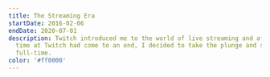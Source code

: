 ```yaml
---
title: The Streaming Era
startDate: 2016-02-06
endDate: 2020-07-01
description: Twitch introduced me to the world of live streaming and after my
  time at Twitch had come to an end, I decided to take the plunge and stream
  full-time.
color: '#ff0000'
---
```

